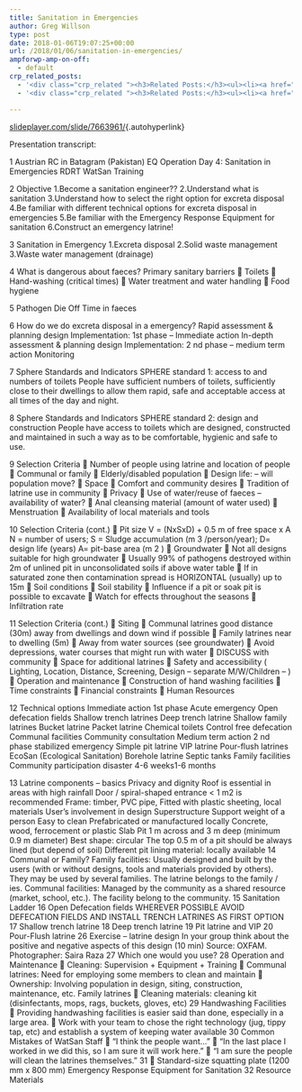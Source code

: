 ```yaml
---
title: Sanitation in Emergencies
author: Greg Willson
type: post
date: 2018-01-06T19:07:25+00:00
url: /2018/01/06/sanitation-in-emergencies/
ampforwp-amp-on-off:
  - default
crp_related_posts:
  - '<div class="crp_related "><h3>Related Posts:</h3><ul><li><a href="https://scdhub.org/2017/12/25/wastewater-treatment-and-biosolids-management/"    ><img src="https://scdhub.org/wp-content/uploads/2017/12/wastewater-treatment-and-biosoli-150x150.jpg" alt="Wastewater treatment and Biosolids management" title="Wastewater treatment and Biosolids management" width="150" height="150" class="crp_thumb crp_featured" /><span class="crp_title">Wastewater treatment and Biosolids management</span></a></li><li><a href="https://scdhub.org/2018/01/06/household-and-neighborhood-sanitation-infrastructures-excreta-wastewater-disposal-in-developing-countries/"    ><img src="https://scdhub.org/wp-content/plugins/contextual-related-posts/default.png" alt="Household and neighborhood Sanitation Infrastructures: Excreta, wastewater disposal in developing countries" title="Household and neighborhood Sanitation Infrastructures: Excreta, wastewater disposal in developing countries" width="150" height="150" class="crp_thumb crp_default" /><span class="crp_title">Household and neighborhood Sanitation&hellip;</span></a></li><li><a href="https://scdhub.org/2017/12/29/walking-in-sabinas-shoes-world-vision/"    ><img src="https://scdhub.org/wp-content/uploads/2017/12/walking-in-sabinas-shoes-world-v-150x150.jpg" alt="Walking in Sabinas Shoes &#8211; World Vision" title="Walking in Sabinas Shoes &#8211; World Vision" width="150" height="150" class="crp_thumb crp_featured" /><span class="crp_title">Walking in Sabinas Shoes &#8211; World Vision</span></a></li><li><a href="https://scdhub.org/2017/12/29/women-and-water-a-video-by-water-for-people-3/"    ><img src="https://scdhub.org/wp-content/uploads/2017/12/women-and-water-a-video-by-water-150x150.jpg" alt="Women and Water &#8211; a Video by Water For People" title="Women and Water &#8211; a Video by Water For People" width="150" height="150" class="crp_thumb crp_featured" /><span class="crp_title">Women and Water &#8211; a Video by Water For People</span></a></li><li><a href="https://scdhub.org/2017/10/21/conventional-primary-wastewater-treatment/"    ><img src="https://scdhub.org/wp-content/uploads/2017/10/conventional-primary-wastewater-treatment-150x150.jpg" alt="conventional primary wastewater treatment" title="conventional primary wastewater treatment" width="150" height="150" class="crp_thumb crp_featured" /><span class="crp_title">conventional primary wastewater treatment</span></a></li><li><a href="https://scdhub.org/founding-board/"    ><img src="https://scdhub.org/wp-content/uploads/2017/04/Screen-Shot-2017-08-14-at-11.39.28-AM-150x150.png" alt="Founding Board" title="Founding Board" width="150" height="150" class="crp_thumb crp_correctfirst" /><span class="crp_title">Founding Board</span></a></li></ul><div class="crp_clear"></div></div>'
  - '<div class="crp_related "><h3>Related Posts:</h3><ul><li><a href="https://scdhub.org/2017/12/25/wastewater-treatment-and-biosolids-management/"    ><img src="https://scdhub.org/wp-content/uploads/2017/12/wastewater-treatment-and-biosoli-150x150.jpg" alt="Wastewater treatment and Biosolids management" title="Wastewater treatment and Biosolids management" width="150" height="150" class="crp_thumb crp_featured" /><span class="crp_title">Wastewater treatment and Biosolids management</span></a></li><li><a href="https://scdhub.org/2018/01/06/household-and-neighborhood-sanitation-infrastructures-excreta-wastewater-disposal-in-developing-countries/"    ><img src="https://scdhub.org/wp-content/plugins/contextual-related-posts/default.png" alt="Household and neighborhood Sanitation Infrastructures: Excreta, wastewater disposal in developing countries" title="Household and neighborhood Sanitation Infrastructures: Excreta, wastewater disposal in developing countries" width="150" height="150" class="crp_thumb crp_default" /><span class="crp_title">Household and neighborhood Sanitation&hellip;</span></a></li><li><a href="https://scdhub.org/2017/12/29/walking-in-sabinas-shoes-world-vision/"    ><img src="https://scdhub.org/wp-content/uploads/2017/12/walking-in-sabinas-shoes-world-v-150x150.jpg" alt="Walking in Sabinas Shoes &#8211; World Vision" title="Walking in Sabinas Shoes &#8211; World Vision" width="150" height="150" class="crp_thumb crp_featured" /><span class="crp_title">Walking in Sabinas Shoes &#8211; World Vision</span></a></li><li><a href="https://scdhub.org/2017/12/29/women-and-water-a-video-by-water-for-people-3/"    ><img src="https://scdhub.org/wp-content/uploads/2017/12/women-and-water-a-video-by-water-150x150.jpg" alt="Women and Water &#8211; a Video by Water For People" title="Women and Water &#8211; a Video by Water For People" width="150" height="150" class="crp_thumb crp_featured" /><span class="crp_title">Women and Water &#8211; a Video by Water For People</span></a></li><li><a href="https://scdhub.org/2017/10/21/conventional-primary-wastewater-treatment/"    ><img src="https://scdhub.org/wp-content/uploads/2017/10/conventional-primary-wastewater-treatment-150x150.jpg" alt="conventional primary wastewater treatment" title="conventional primary wastewater treatment" width="150" height="150" class="crp_thumb crp_featured" /><span class="crp_title">conventional primary wastewater treatment</span></a></li><li><a href="https://scdhub.org/founding-board/"    ><img src="https://scdhub.org/wp-content/uploads/2017/04/Screen-Shot-2017-08-14-at-11.39.28-AM-150x150.png" alt="Founding Board" title="Founding Board" width="150" height="150" class="crp_thumb crp_correctfirst" /><span class="crp_title">Founding Board</span></a></li></ul><div class="crp_clear"></div></div>'

---
```

[slideplayer.com/slide/7663961/][1]{.autohyperlink}

Presentation transcript:

1 Austrian RC in Batagram (Pakistan) EQ Operation Day 4: Sanitation in Emergencies RDRT WatSan Training

2 Objective 1.Become a sanitation engineer?? 2.Understand what is sanitation 3.Understand how to select the right option for excreta disposal 4.Be familiar with different technical options for excreta disposal in emergencies 5.Be familiar with the Emergency Response Equipment for sanitation 6.Construct an emergency latrine!

3 Sanitation in Emergency 1.Excreta disposal 2.Solid waste management 3.Waste water management (drainage)

4 What is dangerous about faeces? Primary sanitary barriers  Toilets  Hand-washing (critical times)  Water treatment and water handling  Food hygiene

5 Pathogen Die Off Time in faeces

6 How do we do excreta disposal in a emergency? Rapid assessment & planning design Implementation: 1st phase – Immediate action In-depth assessment & planning design Implementation: 2 nd phase – medium term action Monitoring

7 Sphere Standards and Indicators SPHERE standard 1: access to and numbers of toilets People have sufficient numbers of toilets, sufficiently close to their dwellings to allow them rapid, safe and acceptable access at all times of the day and night.

8 Sphere Standards and Indicators SPHERE standard 2: design and construction People have access to toilets which are designed, constructed and maintained in such a way as to be comfortable, hygienic and safe to use.

9 Selection Criteria  Number of people using latrine and location of people  Communal or family  Elderly/disabled population  Design life: &#8211; will population move?  Space  Comfort and community desires  Tradition of latrine use in community  Privacy  Use of water/reuse of faeces – availability of water?  Anal cleansing material (amount of water used)  Menstruation  Availability of local materials and tools

10 Selection Criteria (cont.)  Pit size V = (NxSxD) + 0.5 m of free space x A N = number of users; S = Sludge accumulation (m 3 /person/year); D= design life (years) A= pit-base area (m 2 )  Groundwater  Not all designs suitable for high groundwater  Usually 99% of pathogens destroyed within 2m of unlined pit in unconsolidated soils if above water table  If in saturated zone then contamination spread is HORIZONTAL (usually) up to 15m  Soil conditions  Soil stability  Influence if a pit or soak pit is possible to excavate  Watch for effects throughout the seasons  Infiltration rate

11 Selection Criteria (cont.)  Siting  Communal latrines good distance (30m) away from dwellings and down wind if possible  Family latrines near to dwelling (5m)  Away from water sources (see groundwater)  Avoid depressions, water courses that might run with water  DISCUSS with community  Space for additional latrines  Safety and accessibility ( Lighting, Location, Distance, Screening, Design &#8211; separate M/W/Children &#8211; )  Operation and maintenance  Construction of hand washing facilities  Time constraints  Financial constraints  Human Resources

12 Technical options Immediate action 1st phase Acute emergency Open defecation fields Shallow trench latrines Deep trench latrine Shallow family latrines Bucket latrine Packet latrine Chemical toilets Control free defecation Communal facilities Community consultation Medium term action 2 nd phase stabilized emergency Simple pit latrine VIP latrine Pour-flush latrines EcoSan (Ecological Sanitation) Borehole latrine Septic tanks Family facilities Community participation disaster 4-6 weeks1-6 months

13 Latrine components – basics Privacy and dignity Roof is essential in areas with high rainfall Door / spiral-shaped entrance < 1 m2 is recommended Frame: timber, PVC pipe, Fitted with plastic sheeting, local materials User’s involvement in design Superstructure Support weight of a person Easy to clean Prefabricated or manufactured locally Concrete, wood, ferrocement or plastic Slab Pit 1 m across and 3 m deep (minimum 0.9 m diameter) Best shape: circular The top 0.5 m of a pit should be always lined (but depend of soil) Different pit lining material: locally available 14 Communal or Family? Family facilities: Usually designed and built by the users (with or without designs, tools and materials provided by others). They may be used by several families. The latrine belongs to the family / ies. Communal facilities: Managed by the community as a shared resource (market, school, etc.). The facility belong to the community. 15 Sanitation Ladder 16 Open Defecation fields WHEREVER POSSIBLE AVOID DEFECATION FIELDS AND INSTALL TRENCH LATRINES AS FIRST OPTION 17 Shallow trench latrine 18 Deep trench latrine 19 Pit latrine and VIP 20 Pour-Flush latrine 26 Exercise – latrine design In your group think about the positive and negative aspects of this design (10 min) Source: OXFAM. Photographer: Saira Raza 27 Which one would you use? 28 Operation and Maintenance  Cleaning: Supervision + Equipment + Training  Communal latrines: Need for employing some members to clean and maintain  Ownership: Involving population in design, siting, construction, maintenance, etc. Family latrines  Cleaning materials: cleaning kit (disinfectants, mops, rags, buckets, gloves, etc) 29 Handwashing Facilities  Providing handwashing facilities is easier said than done, especially in a large area.  Work with your team to chose the right technology (jug, tippy tap, etc) and establish a system of keeping water available 30 Common Mistakes of WatSan Staff  “I think the people want…”  “In the last place I worked in we did this, so I am sure it will work here.”  “I am sure the people will clean the latrines themselves.” 31  Standard-size squatting plate (1200 mm x 800 mm) Emergency Response Equipment for Sanitation 32 Resource Materials

 [1]: http://slideplayer.com/slide/7663961/